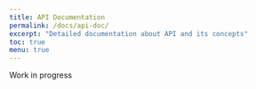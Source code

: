 ```yaml
---
title: API Documentation
permalink: /docs/api-doc/
excerpt: "Detailed documentation about API and its concepts"
toc: true
menu: true
---
```


Work in progress
